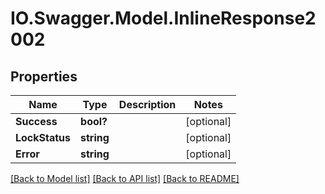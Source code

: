 # IO.Swagger.Model.InlineResponse2002
## Properties

Name | Type | Description | Notes
------------ | ------------- | ------------- | -------------
**Success** | **bool?** |  | [optional] 
**LockStatus** | **string** |  | [optional] 
**Error** | **string** |  | [optional] 

[[Back to Model list]](../README.md#documentation-for-models) [[Back to API list]](../README.md#documentation-for-api-endpoints) [[Back to README]](../README.md)

